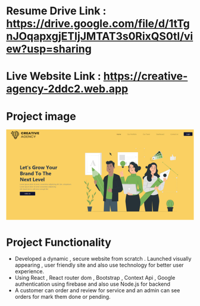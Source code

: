 # Resume Drive Link : https://drive.google.com/file/d/1tTgnJOqapxgjETIjJMTAT3s0RixQS0tl/view?usp=sharing
# Live Website Link : https://creative-agency-2ddc2.web.app

# Project image
<img src = "src/images/Home-read-me.jpg">

# Project Functionality
<ul>
  <li>Developed a dynamic , secure website from scratch . Launched visually appearing , user friendly site and also use technology for better user experience.</li>
  <li>Using React , React router dom , Bootstrap , Context Api , Google authentication using firebase and also use Node.js for backend</li>
  <li>A customer can order and review for service and an admin can see orders for mark them done or pending.</li>
</ul>
